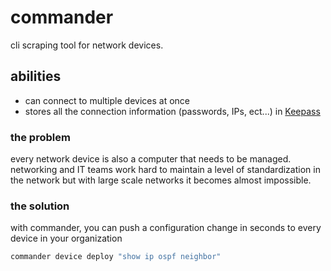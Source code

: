 # commander

cli scraping tool for network devices.

## abilities

* can connect to multiple devices at once
* stores all the connection information (passwords, IPs, ect...) in [Keepass](https://keepass.info)

### the problem

every network device is also a computer that needs to be managed. 
networking and IT teams work hard to maintain a level of standardization in the network but with large scale networks it becomes almost impossible.

### the solution

with commander, you can push a configuration change in seconds to every device in your organization
```bash
commander device deploy "show ip ospf neighbor"
```

